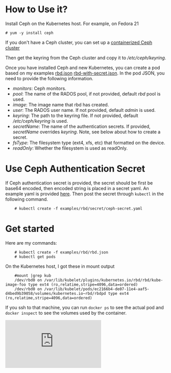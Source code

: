 # How to Use it?
Install Ceph on the Kubernetes host. For example, on Fedora 21

    # yum -y install ceph
   
If you don't have a Ceph cluster, you can set up a [containerized Ceph cluster](https://github.com/rootfs/docker-ceph)
   
Then get the keyring from the Ceph cluster and copy it to */etc/ceph/keyring*.

Once you have installed Ceph and new Kubernetes, you can create a pod based on my examples [rbd.json](http://releases.k8s.io/HEAD/examples/rbd/rbd.json)  [rbd-with-secret.json](http://releases.k8s.io/HEAD/examples/rbd/rbd-with-secret.json). In the pod JSON, you need to provide the following information.

- *monitors*:  Ceph monitors.
- *pool*: The name of the RADOS pool, if not provided, default *rbd* pool is used.
- *image*: The image name that rbd has created. 
- *user*: The RADOS user name. If not provided, default *admin* is used.
- *keyring*: The path to the keyring file. If not provided, default */etc/ceph/keyring* is used.
- *secretName*: The name of the authentication secrets. If provided, *secretName* overrides *keyring*. Note, see below about how to create a secret.
- *fsType*: The filesystem type (ext4, xfs, etc) that formatted on the device.
- *readOnly*: Whether the filesystem is used as readOnly.

# Use Ceph Authentication Secret

If Ceph authentication secret is provided, the secret should be first be base64 encoded, then encoded string is placed in a secret yaml. An example yaml is provided [here](http://releases.k8s.io/HEAD/examples/rbd/secret/ceph-secret.yaml). Then post the secret through ```kubectl``` in the following command.

```console
    # kubectl create -f examples/rbd/secret/ceph-secret.yaml
```	

# Get started

Here are my commands:

```console
    # kubectl create -f examples/rbd/rbd.json
    # kubectl get pods
```

On the Kubernetes host, I got these in mount output

```console
    #mount |grep kub
	/dev/rbd0 on /var/lib/kubelet/plugins/kubernetes.io/rbd/rbd/kube-image-foo type ext4 (ro,relatime,stripe=4096,data=ordered)
	/dev/rbd0 on /var/lib/kubelet/pods/ec2166b4-de07-11e4-aaf5-d4bed9b39058/volumes/kubernetes.io~rbd/rbdpd type ext4 (ro,relatime,stripe=4096,data=ordered)
```

 If you ssh to that machine, you can run `docker ps` to see the actual pod and `docker inspect` to see the volumes used by the container.

[![Analytics](https://kubernetes-site.appspot.com/UA-36037335-10/GitHub/examples/rbd/README.md?pixel)]()
